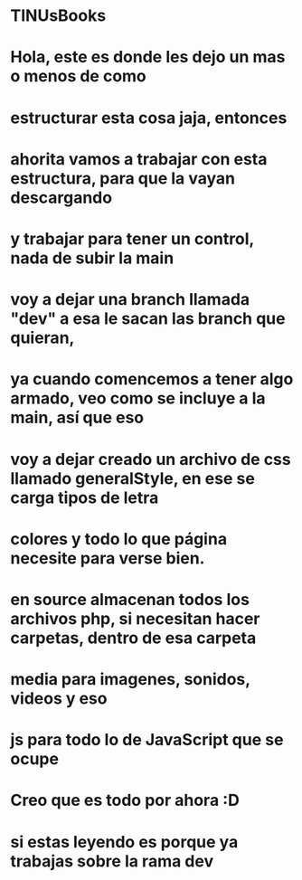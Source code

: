# TINUsBooks
# Hola, este es donde les dejo un mas o menos de como
# estructurar esta cosa jaja, entonces
# ahorita vamos a trabajar con esta estructura, para que la vayan descargando
# y trabajar para tener un control, nada de subir la main
# voy a dejar una branch llamada "dev" a esa le sacan las branch que quieran,
# ya cuando comencemos a tener algo armado, veo como se incluye a la main, así que eso
# voy a dejar creado un archivo de css llamado generalStyle, en ese se carga tipos de letra
# colores y todo lo que página necesite para verse bien.
# en source almacenan todos los archivos php, si necesitan hacer carpetas, dentro de esa carpeta 
# media para imagenes, sonidos, videos y eso
# js para todo lo de JavaScript que se ocupe
# Creo que es todo por ahora :D


# si estas leyendo es porque ya trabajas sobre la rama dev